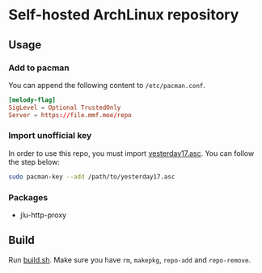 # Self-hosted ArchLinux repository

## Usage
### Add to pacman
You can append the following content to `/etc/pacman.conf`.

```conf
[melody-flag]
SigLevel = Optional TrustedOnly
Server = https://file.mmf.moe/repo
```

### Import unofficial key
In order to use this repo, you must import [yesterday17.asc](yesterday17.asc). You can follow the step below:

```bash
sudo pacman-key --add /path/to/yesterday17.asc
```

### Packages
- jlu-http-proxy

## Build
Run [build.sh](build.sh). Make sure you have `rm`, `makepkg`, `repo-add` and `repo-remove`.